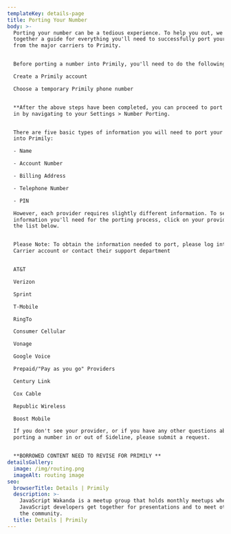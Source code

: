 ```yaml
---
templateKey: details-page
title: Porting Your Number
body: >-
  Porting your number can be a tedious experience. To help you out, we put
  together a guide for everything you'll need to successfully port your number
  from the major carriers to Primity.


  Before porting a number into Primily, you'll need to do the following:

  Create a Primily account

  Choose a temporary Primily phone number


  **After the above steps have been completed, you can proceed to port a number
  in by navigating to your Settings > Number Porting.


  There are five basic types of information you will need to port your number
  into Primily: 

  - Name 

  - Account Number 

  - Billing Address

  - Telephone Number 

  - PIN 

  However, each provider requires slightly different information. To see what
  information you'll need for the porting process, click on your provider from
  the list below. 


  Please Note: To obtain the information needed to port, please log into your
  Carrier account or contact their support department


  AT&T

  Verizon

  Sprint

  T-Mobile

  RingTo

  Consumer Cellular

  Vonage

  Google Voice

  Prepaid/"Pay as you go" Providers

  Century Link 

  Cox Cable 

  Republic Wireless 

  Boost Mobile

  If you don't see your provider, or if you have any other questions about
  porting a number in or out of Sideline, please submit a request. 


  **BORROWED CONTENT NEED TO REVISE FOR PRIMILY **
detailsGallery:
  image: /img/routing.png
  imageAlt: routing image
seo:
  browserTitle: Details | Primily
  description: >-
    JavaScript Wakanda is a meetup group that holds monthly meetups where
    JavaScript developers get together for presentations and to meet others in
    the community.
  title: Details | Primily
---
```


